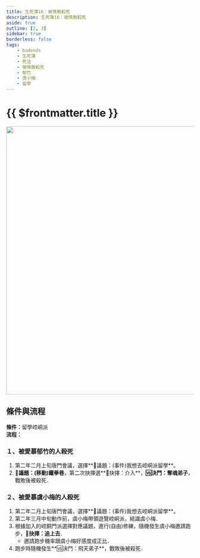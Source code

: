 ```yaml
---
title: 生死簿16：被情敵殺死
description: 生死簿16：被情敵殺死
aside: true
outline: [2, 3]
sidebar: true
borderless: false
tags:
    - badends
    - 生死簿
    - 死法
    - 被情敵殺死
    - 郁竹
    - 虞小梅
    - 留學
---
```


# {{ $frontmatter.title }}

<img width="720" src="/images/badends/badend16.png">

## 條件與流程

<b>條件：</b>留學崆峒派<br>
<b>流程：</b><br>

### １、被愛慕郁竹的人殺死
1. 第二年二月上旬唐門會議，選擇**📜議題：(事件)我想去崆峒派留學**。
2. **📜議題：(移動)鐵拳巷**，第二次抉擇選**📖抉擇：介入**，**🆚決鬥：奪魂弟子**，戰敗後被殺死．

### ２、被愛慕虞小梅的人殺死
1. 第二年二月上旬唐門會議，選擇**📜議題：(事件)我想去崆峒派留學**。
2. 第二年三月中旬動作前，<Girl3Icon>虞小梅</Girl3Icon>帶領遊覽崆峒派，結識<Girl3Icon>虞小梅</Girl3Icon>．
3. 根據加入的崆銅門派選擇對應議題，進行(自由)修練，隨機發生<Girl3Icon>虞小梅</Girl3Icon>邀請跑步，**📖抉擇：追上去**．
   + 邀請跑步機率跟<Girl3Icon>虞小梅</Girl3Icon>好感度成正比．
4. 跑步時隨機發生**🆚決鬥：飛天弟子**，戰敗後被殺死．
